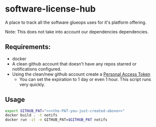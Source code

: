 # software-license-hub
A place to track all the software glueops uses for it's platform offering.

Note: This does not take into account our dependencies dependencies.


## Requirements:

- docker
- A clean github account that doesn't have any repos starred or notifications configured.
- Using the clean/new github account create a [Personal Access Token](https://github.com/settings/tokens/new?scopes=repo,notifications&description=GLUEOPS%20-%20Codespaces%20GITHUB_TOKEN_FOR_NOTIFS)
  - You can set the expiration to 1 day or even 1 hour. This script runs very quickly.

## Usage


```bash
export GITHUB_PAT="<<<the-PAT-you-just-created-above>>"
docker build . -t notifs
docker run -it -e GITHUB_PAT=$GITHUB_PAT notifs
```
